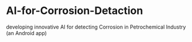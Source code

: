 # AI-for-Corrosion-Detaction
developing innovative AI for detecting Corrosion in Petrochemical Industry (an Android app)
